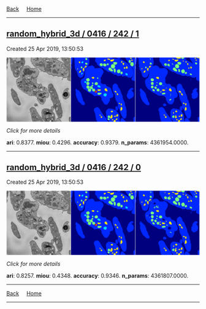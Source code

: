 
[Back](..)&nbsp;&nbsp;&nbsp;&nbsp;&nbsp;[Home](https://leapmanlab.github.io/snapshots)

---

<div class="summary"><a href="1"><h2>random_hybrid_3d / 0416 / 242 / 1</h2></a><p>Created 25 Apr 2019, 13:50:53
</p><a href="1"><img src="1/media/summary.png" align="center"></a><p>
<i>Click for more details</i>
</p></div>

**ari**: 0.8377. **miou**: 0.4296. **accuracy**: 0.9379. **n_params**: 4361954.0000. 

---

<div class="summary"><a href="0"><h2>random_hybrid_3d / 0416 / 242 / 0</h2></a><p>Created 25 Apr 2019, 13:50:53
</p><a href="0"><img src="0/media/summary.png" align="center"></a><p>
<i>Click for more details</i>
</p></div>

**ari**: 0.8257. **miou**: 0.4348. **accuracy**: 0.9346. **n_params**: 4361807.0000. 

---

[Back](..)&nbsp;&nbsp;&nbsp;&nbsp;&nbsp;[Home](https://leapmanlab.github.io/snapshots)

---
